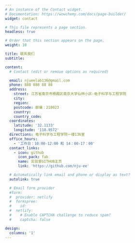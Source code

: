 ```yaml
---
# An instance of the Contact widget.
# Documentation: https://wowchemy.com/docs/page-builder/
widget: contact

# This file represents a page section.
headless: true

# Order that this section appears on the page.
weight: 10

title: 联系我们
subtitle:

content:
  # Contact (edit or remove options as required)

  email: njueelab136@gmail.com
  phone: 888 888 88 88
  address:
    street: 江苏省南京市栖霞区南京大学仙林小区-电子科学与工程学院
    city: 
    region: 
    postcode: 邮编：210023
    country: 
    country_code:  
  coordinates:
    latitude: '32.1133'
    longitude: '118.9572'
  directions: 电子科学与工程学院一楼136室
  office_hours:
    - '工作日：10:00-12:00 和 14：00-17：00'
  contact_links:
    - icon: github
      icon_pack: fab
      name: 实验室GITHUB主页
      link: 'https://github.com/nju-ee'

  # Automatically link email and phone or display as text?
  autolink: true

  # Email form provider
  #form:
  #  provider: netlify
  #  formspree:
  #    id:
  #  netlify:
  #    # Enable CAPTCHA challenge to reduce spam?
  #    captcha: false

design:
  columns: '1'
---
```

